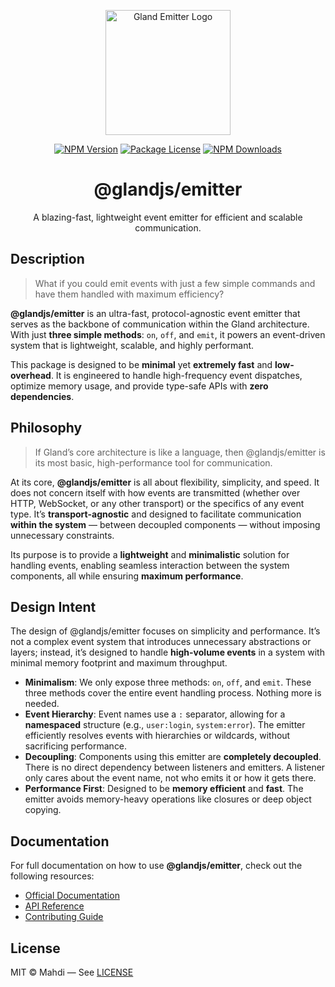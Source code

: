 <p align="center">
  <a href="#" target="blank"><img src="https://github.com/glandjs/glandjs.github.io/blob/main/public/logo.svg" width="200" alt="Gland Emitter Logo" /></a>
</p>

<p align="center">
  <a href="https://npmjs.com/package/@glandjs/emitter" target="_blank"><img src="https://img.shields.io/npm/v/@glandjs/emitter.svg" alt="NPM Version" /></a>
  <a href="https://npmjs.com/package/@glandjs/emitter" target="_blank"><img src="https://img.shields.io/npm/l/@glandjs/emitter.svg" alt="Package License" /></a>
  <a href="https://npmjs.com/package/@glandjs/emitter" target="_blank"><img src="https://img.shields.io/npm/dm/@glandjs/emitter.svg" alt="NPM Downloads" /></a>
</p>

<h1 align="center">@glandjs/emitter</h1>

<p align="center">A blazing-fast, lightweight event emitter for efficient and scalable communication.</p>

## Description

> What if you could emit events with just a few simple commands and have them handled with maximum efficiency?

**@glandjs/emitter** is an ultra-fast, protocol-agnostic event emitter that serves as the backbone of communication within the Gland architecture. With just **three simple methods**: `on`, `off`, and `emit`, it powers an event-driven system that is lightweight, scalable, and highly performant.

This package is designed to be **minimal** yet **extremely fast** and **low-overhead**. It is engineered to handle high-frequency event dispatches, optimize memory usage, and provide type-safe APIs with **zero dependencies**.

## Philosophy

> If Gland’s core architecture is like a language, then @glandjs/emitter is its most basic, high-performance tool for communication.

At its core, **@glandjs/emitter** is all about flexibility, simplicity, and speed. It does not concern itself with how events are transmitted (whether over HTTP, WebSocket, or any other transport) or the specifics of any event type. It’s **transport-agnostic** and designed to facilitate communication **within the system** — between decoupled components — without imposing unnecessary constraints.

Its purpose is to provide a **lightweight** and **minimalistic** solution for handling events, enabling seamless interaction between the system components, all while ensuring **maximum performance**.

## Design Intent

The design of @glandjs/emitter focuses on simplicity and performance. It’s not a complex event system that introduces unnecessary abstractions or layers; instead, it’s designed to handle **high-volume events** in a system with minimal memory footprint and maximum throughput.

- **Minimalism**: We only expose three methods: `on`, `off`, and `emit`. These three methods cover the entire event handling process. Nothing more is needed.
- **Event Hierarchy**: Event names use a `:` separator, allowing for a **namespaced** structure (e.g., `user:login`, `system:error`). The emitter efficiently resolves events with hierarchies or wildcards, without sacrificing performance.
- **Decoupling**: Components using this emitter are **completely decoupled**. There is no direct dependency between listeners and emitters. A listener only cares about the event name, not who emits it or how it gets there.
- **Performance First**: Designed to be **memory efficient** and **fast**. The emitter avoids memory-heavy operations like closures or deep object copying.

## Documentation

For full documentation on how to use **@glandjs/emitter**, check out the following resources:

- [Official Documentation](#)
- [API Reference](#/api)
- [Contributing Guide](./docs/CONTRIBUTING.md)

## License

MIT © Mahdi — See [LICENSE](./LICENSE)
